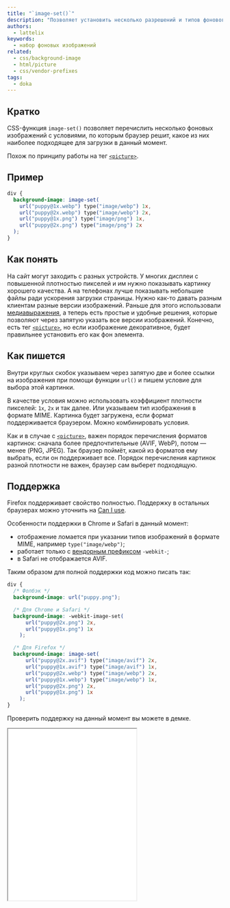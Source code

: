 ```yaml
---
title: "`image-set()`"
description: "Позволяет установить несколько разрешений и типов фонового изображения."
authors:
  - lattelix
keywords:
  - набор фоновых изображений
related:
  - css/background-image
  - html/picture
  - css/vendor-prefixes
tags:
  - doka
---
```


## Кратко

CSS-функция `image-set()` позволяет перечислить несколько фоновых изображений с условиями, по которым браузер решит, какое из них наиболее подходящее для загрузки в данный момент.

Похож по принципу работы на тег [`<picture>`](/html/picture/).

## Пример

```css
div {
  background-image: image-set(
    url("puppy@1x.webp") type("image/webp") 1x,
    url("puppy@2x.webp") type("image/webp") 2x,
    url("puppy@1x.png") type("image/png") 1x,
    url("puppy@2x.png") type("image/png") 2x
  );
}
```

## Как понять

На сайт могут заходить с разных устройств. У многих дисплеи с повышенной плотностью пикселей и им нужно показывать картинку хорошего качества. А на телефонах лучше показывать небольшие файлы ради ускорения загрузки страницы. Нужно как-то давать разным клиентам разные версии изображений. Раньше для этого использовали [медиавыражения](/css/media/), а теперь есть простые и удобные решения, которые позволяют через запятую указать все версии изображений. Конечно, есть тег [`<picture>`](/html/picture/), но если изображение декоративное, будет правильнее установить его как фон элемента.

## Как пишется

Внутри круглых скобок указываем через запятую две и более ссылки на изображения при помощи функции `url()` и пишем условие для выбора этой картинки.

В качестве условия можно использовать коэффициент плотности пикселей: `1x`, `2x` и так далее. Или указываем тип изображения в формате MIME. Картинка будет загружена, если формат поддерживается браузером. Можно комбинировать условия.

Как и в случае с [`<picture>`](/html/picture/), важен порядок перечисления форматов картинок: сначала более предпочтительные (AVIF, WebP), потом — менее (PNG, JPEG). Так браузер поймёт, какой из форматов ему выбрать, если он поддерживает все. Порядок перечисления картинок разной плотности не важен, браузер сам выберет подходящую.


## Поддержка

Firefox поддерживает свойство полностью. Поддержку в остальных браузерах можно уточнить на [Can I use](https://caniuse.com/?search=image-set).

Особенности поддержки в Chrome и Safari в данный момент:

- отображение ломается при указании типов изображений в формате MIME, например `type("image/webp")`;
- работает только с [вендорным префиксом](/css/vendor-prefixes/) `-webkit-`;
- в Safari не отображается AVIF.

Таким образом для полной поддержки код можно писать так:

```css
div {
  /* Фолбэк */
  background-image: url("puppy.png");

  /* Для Chrome и Safari */
  background-image: -webkit-image-set(
      url("puppy@2x.png") 2x,
      url("puppy@1x.png") 1x
    );

  /* Для Firefox */
  background-image: image-set(
      url("puppy@2x.avif") type("image/avif") 2x,
      url("puppy@1x.avif") type("image/avif") 1x,
      url("puppy@2x.webp") type("image/webp") 2x,
      url("puppy@1x.webp") type("image/webp") 1x,
      url("puppy@2x.png") 2x,
      url("puppy@1x.png") 1x
    );
}
```

Проверить поддержку на данный момент вы можете в демке.
<iframe title="Поддержка свойства в браузерах" src="demos/checking-support/" height="400"></iframe>
